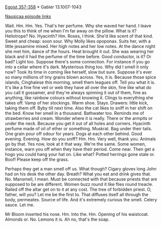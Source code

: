 [Egoist 357-358](https://archive.org/stream/ulysses00joyc_1?ref=ol#page/357/mode/2up) * Gabler 13.1007-1043

[Nausicaa episode links](https://github.com/upup1904/ulysses_splits/blob/master/nausicaa/episode_links_nausicaa.md)


Wait. Hm. Hm. Yes. That's her perfume. Why she waved her hand. I leave
you this to think of me when I'm far away on the pillow. What is it?
Heliotrope? No. Hyacinth? Hm. Roses, I think. She'd like scent of that
kind. Sweet and cheap: soon sour. Why Molly likes opoponax. Suits her,
with a little jessamine mixed. Her high notes and her low notes. At the
dance night she met him, dance of the hours. Heat brought it out. She
was wearing her black and it had the perfume of the time before. Good
conductor, is it? Or bad? Light too. Suppose there's some connection.
For instance if you go into a cellar where it's dark. Mysterious thing
too. Why did I smell it only now? Took its time in coming like herself,
slow but sure. Suppose it's ever so many millions of tiny grains blown
across. Yes, it is. Because those spice islands, Cinghalese this
morning, smell them leagues off. Tell you what it is. It's like a fine
fine veil or web they have all over the skin, fine like what do you call
it gossamer, and they're always spinning it out of them, fine as
anything, like rainbow colours without knowing it. Clings to everything
she takes off. Vamp of her stockings. Warm shoe. Stays. Drawers: little
kick, taking them off. Byby till next time. Also the cat likes to sniff
in her shift on the bed. Know her smell in a thousand. Bathwater too.
Reminds me of strawberries and cream. Wonder where it is really. There
or the armpits or under the neck. Because you get it out of all holes
and corners. Hyacinth perfume made of oil of ether or something.
Muskrat. Bag under their tails. One grain pour off odour for years. Dogs
at each other behind. Good evening. Evening. How do you sniff? Hm. Hm.
Very well, thank you. Animals go by that. Yes now, look at it that way.
We're the same. Some women, instance, warn you off when they have their
period. Come near. Then get a hogo you could hang your hat on. Like
what? Potted herrings gone stale or. Boof! Please keep off the grass.

Perhaps they get a man smell off us. What though? Cigary gloves long
John had on his desk the other day. Breath? What you eat and drink gives
that. No. Mansmell, I mean. Must be connected with that because priests
that are supposed to be are different. Women buzz round it like flies
round treacle. Railed off the altar get on to it at any cost. The tree
of forbidden priest. O, father, will you? Let me be the first to. That
diffuses itself all through the body, permeates. Source of life. And
it's extremely curious the smell. Celery sauce. Let me.

Mr Bloom inserted his nose. Hm. Into the. Hm. Opening of his waistcoat.
Almonds or. No. Lemons it is. Ah no, that's the soap.
